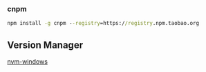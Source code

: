 ### cnpm

```cmd
npm install -g cnpm --registry=https://registry.npm.taobao.org
```

## Version Manager

[nvm-windows](https://github.com/coreybutler/nvm-windows)



